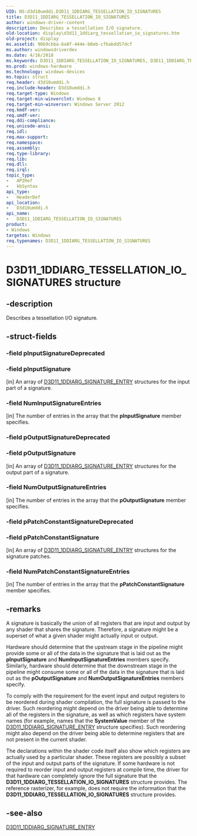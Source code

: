 ```yaml
---
UID: NS:d3d10umddi.D3D11_1DDIARG_TESSELLATION_IO_SIGNATURES
title: D3D11_1DDIARG_TESSELLATION_IO_SIGNATURES
author: windows-driver-content
description: Describes a tessellation I/O signature.
old-location: display\d3d11_1ddiarg_tessellation_io_signatures.htm
old-project: display
ms.assetid: 90b9cbba-6a8f-444e-b0eb-cfbabdd57dcf
ms.author: windowsdriverdev
ms.date: 4/16/2018
ms.keywords: D3D11_1DDIARG_TESSELLATION_IO_SIGNATURES, D3D11_1DDIARG_TESSELLATION_IO_SIGNATURES structure [Display Devices], d3d10umddi/D3D11_1DDIARG_TESSELLATION_IO_SIGNATURES, display.d3d11_1ddiarg_tessellation_io_signatures
ms.prod: windows-hardware
ms.technology: windows-devices
ms.topic: struct
req.header: d3d10umddi.h
req.include-header: D3d10umddi.h
req.target-type: Windows
req.target-min-winverclnt: Windows 8
req.target-min-winversvr: Windows Server 2012
req.kmdf-ver: 
req.umdf-ver: 
req.ddi-compliance: 
req.unicode-ansi: 
req.idl: 
req.max-support: 
req.namespace: 
req.assembly: 
req.type-library: 
req.lib: 
req.dll: 
req.irql: 
topic_type:
-	APIRef
-	kbSyntax
api_type:
-	HeaderDef
api_location:
-	D3d10umddi.h
api_name:
-	D3D11_1DDIARG_TESSELLATION_IO_SIGNATURES
product:
- Windows
targetos: Windows
req.typenames: D3D11_1DDIARG_TESSELLATION_IO_SIGNATURES
---
```


# D3D11_1DDIARG_TESSELLATION_IO_SIGNATURES structure


## -description


Describes a tessellation I/O signature.


## -struct-fields




### -field pInputSignatureDeprecated

 


### -field pInputSignature

[in] An array of <a href="https://msdn.microsoft.com/library/windows/hardware/hh406322">D3D11_1DDIARG_SIGNATURE_ENTRY</a> structures for the input part of a signature.


### -field NumInputSignatureEntries

[in] The number of entries in the array that the <b>pInputSignature</b> member specifies.


### -field pOutputSignatureDeprecated

 


### -field pOutputSignature

[in] An array of <a href="https://msdn.microsoft.com/library/windows/hardware/hh406322">D3D11_1DDIARG_SIGNATURE_ENTRY</a> structures for the output part of a signature.


### -field NumOutputSignatureEntries

[in] The number of entries in the array that the <b>pOutputSignature</b> member specifies.


### -field pPatchConstantSignatureDeprecated

 


### -field pPatchConstantSignature

[in] An array of <a href="https://msdn.microsoft.com/library/windows/hardware/hh406322">D3D11_1DDIARG_SIGNATURE_ENTRY</a> structures for the signature patches.


### -field NumPatchConstantSignatureEntries

[in] The number of entries in the array that the <b>pPatchConstantSignature</b> member specifies.


## -remarks



A signature is basically the union of all registers that are input and output by any shader that shares the signature. Therefore, a signature might be a superset of what a given shader might actually input or output. 

Hardware should determine that the upstream stage in the pipeline might provide some or all of the data in the signature that is laid out as the <b>pInputSignature</b> and <b>NumInputSignatureEntries</b> members specify. Similarly, hardware should determine that the downstream stage in the pipeline might consume some or all of the data in the signature that is laid out as the <b>pOutputSignature</b> and <b>NumOutputSignatureEntries</b> members specify.

To comply with the requirement for the event input and output registers to be reordered during shader compilation, the full signature is passed to the driver. Such reordering might depend on the driver being able to determine all of the registers in the signature, as well as which registers have system names (for example, names that the <b>SystemValue</b> member of the <a href="https://msdn.microsoft.com/library/windows/hardware/hh406322">D3D11_1DDIARG_SIGNATURE_ENTRY</a> structure specifies). Such reordering might also depend on the driver being able to determine registers that are not present in the current shader.

The declarations within the shader code itself also show which registers are actually used by a particular shader. These registers are possibly a subset of the input and output parts of the signature. If some hardware is not required to reorder input and output registers at compile time, the driver for that hardware can completely ignore the full signature that the <b>D3D11_1DDIARG_TESSELLATION_IO_SIGNATURES</b> structure provides. The reference rasterizer, for example, does not require the information that the <b>D3D11_1DDIARG_TESSELLATION_IO_SIGNATURES</b> structure provides.




## -see-also




<a href="https://msdn.microsoft.com/library/windows/hardware/hh406322">D3D11_1DDIARG_SIGNATURE_ENTRY</a>
 

 

